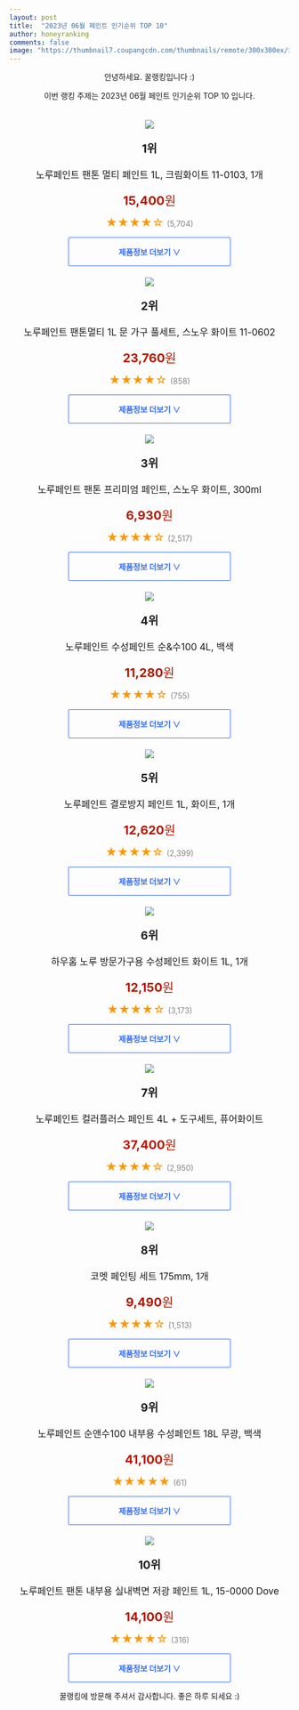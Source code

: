 ```yaml
---
layout: post
title:  "2023년 06월 페인트 인기순위 TOP 10"
author: honeyranking
comments: false
image: "https://thumbnail7.coupangcdn.com/thumbnails/remote/300x300ex/image/retail/images/4076720065713014-3d228244-fa87-4964-9bd5-174c04716641.jpg"
---
```

<p style="text-align: center;">안녕하세요. 꿀랭킹입니다 :)</p>
<p style="text-align: center;">이번 랭킹 주제는 2023년 06월 페인트 인기순위 TOP 10 입니다.</p><center><img src="https://thumbnail7.coupangcdn.com/thumbnails/remote/300x300ex/image/retail/images/4076720065713014-3d228244-fa87-4964-9bd5-174c04716641.jpg" style="margin-top:20px" /></center><p style="text-align: center; font-size: 20px"><b>1위</b></p><p style="text-align: center; font-size: 17px">노루페인트 팬톤 멀티 페인트 1L, 크림화이트 11-0103, 1개</p><p style="text-align: center;"><span style="color: #b61800; font-size: 22px;"><b>15,400</b>원</span></p><p style="text-align: center;"><span style="color: #ff9600; font-size: 20px;">★★★★☆ </span><span style="color: #878787;">(5,704)</span></p><center><a href="https://link.coupang.com/a/1NSbm"><div style="font-size: 14px; display: inline-block; padding: 15px 90px; color: #346aff; border-radius: 2px; border: 1px solid #346aff; cursor: pointer;"><b>제품정보 더보기 &or;</b></div></a></center><center><img src="https://thumbnail7.coupangcdn.com/thumbnails/remote/300x300ex/image/product/image/vendoritem/2017/09/19/3016328701/748f033e-d807-46c6-a068-0bc67b2c00b1.jpg" style="margin-top:20px" /></center><p style="text-align: center; font-size: 20px"><b>2위</b></p><p style="text-align: center; font-size: 17px">노루페인트 팬톤멀티 1L 문 가구 풀세트, 스노우 화이트 11-0602</p><p style="text-align: center;"><span style="color: #b61800; font-size: 22px;"><b>23,760</b>원</span></p><p style="text-align: center;"><span style="color: #ff9600; font-size: 20px;">★★★★☆ </span><span style="color: #878787;">(858)</span></p><center><a href="https://link.coupang.com/a/1NSbn"><div style="font-size: 14px; display: inline-block; padding: 15px 90px; color: #346aff; border-radius: 2px; border: 1px solid #346aff; cursor: pointer;"><b>제품정보 더보기 &or;</b></div></a></center><center><img src="https://thumbnail7.coupangcdn.com/thumbnails/remote/300x300ex/image/product/image/vendoritem/2019/01/30/3199495362/aa56df8d-e92f-4bed-b8b3-66c33f7fba0e.jpg" style="margin-top:20px" /></center><p style="text-align: center; font-size: 20px"><b>3위</b></p><p style="text-align: center; font-size: 17px">노루페인트 팬톤 프리미엄 페인트, 스노우 화이트, 300ml</p><p style="text-align: center;"><span style="color: #b61800; font-size: 22px;"><b>6,930</b>원</span></p><p style="text-align: center;"><span style="color: #ff9600; font-size: 20px;">★★★★☆ </span><span style="color: #878787;">(2,517)</span></p><center><a href="https://link.coupang.com/a/1NSbo"><div style="font-size: 14px; display: inline-block; padding: 15px 90px; color: #346aff; border-radius: 2px; border: 1px solid #346aff; cursor: pointer;"><b>제품정보 더보기 &or;</b></div></a></center><center><img src="https://thumbnail7.coupangcdn.com/thumbnails/remote/300x300ex/image/vendor_inventory/b222/1ad6b8742edc25e79dc1484e8087c5b224f2c7493489ed9336cfd3a2b2b4.jpg" style="margin-top:20px" /></center><p style="text-align: center; font-size: 20px"><b>4위</b></p><p style="text-align: center; font-size: 17px">노루페인트 수성페인트 순&수100 4L, 백색</p><p style="text-align: center;"><span style="color: #b61800; font-size: 22px;"><b>11,280</b>원</span></p><p style="text-align: center;"><span style="color: #ff9600; font-size: 20px;">★★★★☆ </span><span style="color: #878787;">(755)</span></p><center><a href="https://link.coupang.com/a/1NSbp"><div style="font-size: 14px; display: inline-block; padding: 15px 90px; color: #346aff; border-radius: 2px; border: 1px solid #346aff; cursor: pointer;"><b>제품정보 더보기 &or;</b></div></a></center><center><img src="https://thumbnail6.coupangcdn.com/thumbnails/remote/300x300ex/image/retail/images/2019/02/27/9/5/5195bcc7-8d54-4d4c-9dad-af6cc9d2dea2.jpg" style="margin-top:20px" /></center><p style="text-align: center; font-size: 20px"><b>5위</b></p><p style="text-align: center; font-size: 17px">노루페인트 결로방지 페인트 1L, 화이트, 1개</p><p style="text-align: center;"><span style="color: #b61800; font-size: 22px;"><b>12,620</b>원</span></p><p style="text-align: center;"><span style="color: #ff9600; font-size: 20px;">★★★★☆ </span><span style="color: #878787;">(2,399)</span></p><center><a href="https://link.coupang.com/a/1NSbq"><div style="font-size: 14px; display: inline-block; padding: 15px 90px; color: #346aff; border-radius: 2px; border: 1px solid #346aff; cursor: pointer;"><b>제품정보 더보기 &or;</b></div></a></center><center><img src="https://thumbnail10.coupangcdn.com/thumbnails/remote/300x300ex/image/retail/images/2019/02/18/11/7/542d9d4f-d66d-46d9-a405-5bcf7b2a889c.jpg" style="margin-top:20px" /></center><p style="text-align: center; font-size: 20px"><b>6위</b></p><p style="text-align: center; font-size: 17px">하우홈 노루 방문가구용 수성페인트 화이트 1L, 1개</p><p style="text-align: center;"><span style="color: #b61800; font-size: 22px;"><b>12,150</b>원</span></p><p style="text-align: center;"><span style="color: #ff9600; font-size: 20px;">★★★★☆ </span><span style="color: #878787;">(3,173)</span></p><center><a href="https://link.coupang.com/a/1NSbr"><div style="font-size: 14px; display: inline-block; padding: 15px 90px; color: #346aff; border-radius: 2px; border: 1px solid #346aff; cursor: pointer;"><b>제품정보 더보기 &or;</b></div></a></center><center><img src="https://thumbnail8.coupangcdn.com/thumbnails/remote/300x300ex/image/retail/images/1772811711629164-741e056c-7d69-4ea0-a91e-078e7796dbdf.jpg" style="margin-top:20px" /></center><p style="text-align: center; font-size: 20px"><b>7위</b></p><p style="text-align: center; font-size: 17px">노루페인트 컬러플러스 페인트 4L + 도구세트, 퓨어화이트</p><p style="text-align: center;"><span style="color: #b61800; font-size: 22px;"><b>37,400</b>원</span></p><p style="text-align: center;"><span style="color: #ff9600; font-size: 20px;">★★★★☆ </span><span style="color: #878787;">(2,950)</span></p><center><a href="https://link.coupang.com/a/1NSbs"><div style="font-size: 14px; display: inline-block; padding: 15px 90px; color: #346aff; border-radius: 2px; border: 1px solid #346aff; cursor: pointer;"><b>제품정보 더보기 &or;</b></div></a></center><center><img src="https://thumbnail10.coupangcdn.com/thumbnails/remote/300x300ex/image/retail/images/180126991019099-bb2d9507-757f-4670-a75a-bb8ac4e58119.jpg" style="margin-top:20px" /></center><p style="text-align: center; font-size: 20px"><b>8위</b></p><p style="text-align: center; font-size: 17px">코멧 페인팅 세트 175mm, 1개</p><p style="text-align: center;"><span style="color: #b61800; font-size: 22px;"><b>9,490</b>원</span></p><p style="text-align: center;"><span style="color: #ff9600; font-size: 20px;">★★★★☆ </span><span style="color: #878787;">(1,513)</span></p><center><a href="https://link.coupang.com/a/1NSbt"><div style="font-size: 14px; display: inline-block; padding: 15px 90px; color: #346aff; border-radius: 2px; border: 1px solid #346aff; cursor: pointer;"><b>제품정보 더보기 &or;</b></div></a></center><center><img src="https://thumbnail8.coupangcdn.com/thumbnails/remote/300x300ex/image/vendor_inventory/c30e/6150af3568192dca5270541befee7f83140fee6b8cb811425597276bf7c2.jpg" style="margin-top:20px" /></center><p style="text-align: center; font-size: 20px"><b>9위</b></p><p style="text-align: center; font-size: 17px">노루페인트 순앤수100 내부용 수성페인트 18L 무광, 백색</p><p style="text-align: center;"><span style="color: #b61800; font-size: 22px;"><b>41,100</b>원</span></p><p style="text-align: center;"><span style="color: #ff9600; font-size: 20px;">★★★★★ </span><span style="color: #878787;">(61)</span></p><center><a href="https://link.coupang.com/a/1NSbu"><div style="font-size: 14px; display: inline-block; padding: 15px 90px; color: #346aff; border-radius: 2px; border: 1px solid #346aff; cursor: pointer;"><b>제품정보 더보기 &or;</b></div></a></center><center><img src="https://thumbnail8.coupangcdn.com/thumbnails/remote/300x300ex/image/retail/images/2017/11/13/17/9/f39da066-9fb9-49f7-9cca-ab86dbde8b05.jpg" style="margin-top:20px" /></center><p style="text-align: center; font-size: 20px"><b>10위</b></p><p style="text-align: center; font-size: 17px">노루페인트 팬톤 내부용 실내벽면 저광 페인트 1L, 15-0000 Dove</p><p style="text-align: center;"><span style="color: #b61800; font-size: 22px;"><b>14,100</b>원</span></p><p style="text-align: center;"><span style="color: #ff9600; font-size: 20px;">★★★★☆ </span><span style="color: #878787;">(316)</span></p><center><a href="https://link.coupang.com/a/1NSbv"><div style="font-size: 14px; display: inline-block; padding: 15px 90px; color: #346aff; border-radius: 2px; border: 1px solid #346aff; cursor: pointer;"><b>제품정보 더보기 &or;</b></div></a></center><p style="text-align: center;">꿀랭킹에 방문해 주셔서 감사합니다. 좋은 하루 되세요 :)</p>
